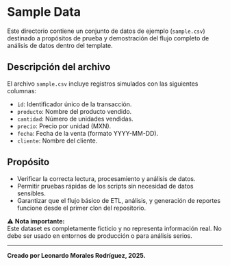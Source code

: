 # Sample Data

Este directorio contiene un conjunto de datos de ejemplo (`sample.csv`) destinado a propósitos de prueba y demostración del flujo completo de análisis de datos dentro del template.

## Descripción del archivo

El archivo `sample.csv` incluye registros simulados con las siguientes columnas:

- `id`: Identificador único de la transacción.
- `producto`: Nombre del producto vendido.
- `cantidad`: Número de unidades vendidas.
- `precio`: Precio por unidad (MXN).
- `fecha`: Fecha de la venta (formato YYYY-MM-DD).
- `cliente`: Nombre del cliente.

## Propósito

- Verificar la correcta lectura, procesamiento y análisis de datos.
- Permitir pruebas rápidas de los scripts sin necesidad de datos sensibles.
- Garantizar que el flujo básico de ETL, análisis, y generación de reportes funcione desde el primer clon del repositorio.

⚠ **Nota importante:**  
Este dataset es completamente ficticio y no representa información real. No debe ser usado en entornos de producción o para análisis serios.

---

**Creado por Leonardo Morales Rodríguez, 2025.**
